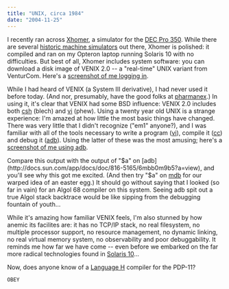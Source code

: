 ```yaml
---
title: "UNIX, circa 1984"
date: "2004-11-25"
---
```


I recently ran across [Xhomer](http://xhomer.isani.org/xhomer/), a simulator for the [DEC Pro 350](http://www.vintage-computer.com/dec_pro_350.shtml). While there are several [historic machine simulators](http://www.sosresearch.org/caale/caalesimulators.html#Historic) out there, Xhomer is polished: it compiled and ran on my Opteron laptop running Solaris 10 with no difficulties. But best of all, Xhomer includes system software: you can download a disk image of VENIX 2.0 -- a "real-time" UNIX variant from VenturCom. Here's a [screenshot of me logging in](images/welcome.png).

While I had heard of VENIX (a System III derivative), I had never used it before today. (And nor, presumably, have the good folks at [pharmanex](http://www.fightcholesterol.com/venix/).) In using it, it's clear that VENIX had some BSD influence: VENIX 2.0 includes both [csh](http://docs.sun.com/app/docs/doc/816-5165/6mbb0m9du?a=view) (blech) and [vi](http://docs.sun.com/app/docs/doc/816-5165/6mbb0ma0u?a=view) (phew). Using a twenty year old UNIX is a strange experience: I'm amazed at how little the most basic things have changed. There was very little that I didn't recognize ("em1" anyone?), and I was familiar with all of the tools necessary to write a program ([vi](http://docs.sun.com/app/docs/doc/816-5165/6mbb0ma0u?a=view)), compile it ([cc](http://docs.sun.com/app/docs/doc/816-5165/6mbb0m9cg?a=view)) and debug it ([adb](http://docs.sun.com/app/docs/doc/816-5165/6mbb0m9b5?a=view)). Using the latter of these was the most amusing; here's a [screenshot of me using adb](images/adb.png).

Compare this output with the output of "$a" on [adb](http://docs.sun.com/app/docs/doc/816-5165/6mbb0m9b5?a=view), and you'll see why this got me excited. (And then try "$a" on [mdb](http://docs.sun.com/app/docs/doc/816-5165/6mbb0m9lr?a=view) for our warped idea of an easter egg.) It should go without saying that I looked (so far in vain) for an Algol 68 compiler on this system. Seeing adb spit out a true Algol stack backtrace would be like sipping from the debugging fountain of youth...

While it's amazing how familiar VENIX feels, I'm also stunned by how anemic its facilites are: it has no TCP/IP stack, no real filesystem, no multiple processor support, no resource management, no dynamic linking, no real virtual memory system, no observability and poor debuggability. It reminds me how far we have come -- even before we embarked on the far more radical technologies found in [Solaris 10](http://wwws.sun.com/software/solaris/10/)...

Now, does anyone know of a [Language H](http://foldoc.doc.ic.ac.uk/foldoc/foldoc.cgi?Language+H) compiler for the PDP-11?

`OBEY`
